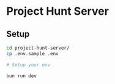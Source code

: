 # Project Hunt Server

## Setup

```bash
cd project-hunt-server/
cp .env.sample .env

# Setup your env

bun run dev
```
